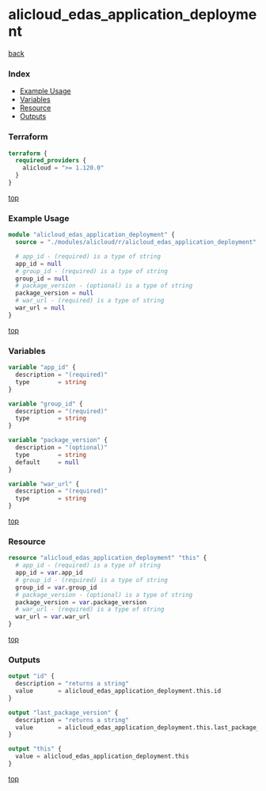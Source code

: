 # alicloud_edas_application_deployment

[back](../alicloud.md)

### Index

- [Example Usage](#example-usage)
- [Variables](#variables)
- [Resource](#resource)
- [Outputs](#outputs)

### Terraform

```terraform
terraform {
  required_providers {
    alicloud = ">= 1.120.0"
  }
}
```

[top](#index)

### Example Usage

```terraform
module "alicloud_edas_application_deployment" {
  source = "./modules/alicloud/r/alicloud_edas_application_deployment"

  # app_id - (required) is a type of string
  app_id = null
  # group_id - (required) is a type of string
  group_id = null
  # package_version - (optional) is a type of string
  package_version = null
  # war_url - (required) is a type of string
  war_url = null
}
```

[top](#index)

### Variables

```terraform
variable "app_id" {
  description = "(required)"
  type        = string
}

variable "group_id" {
  description = "(required)"
  type        = string
}

variable "package_version" {
  description = "(optional)"
  type        = string
  default     = null
}

variable "war_url" {
  description = "(required)"
  type        = string
}
```

[top](#index)

### Resource

```terraform
resource "alicloud_edas_application_deployment" "this" {
  # app_id - (required) is a type of string
  app_id = var.app_id
  # group_id - (required) is a type of string
  group_id = var.group_id
  # package_version - (optional) is a type of string
  package_version = var.package_version
  # war_url - (required) is a type of string
  war_url = var.war_url
}
```

[top](#index)

### Outputs

```terraform
output "id" {
  description = "returns a string"
  value       = alicloud_edas_application_deployment.this.id
}

output "last_package_version" {
  description = "returns a string"
  value       = alicloud_edas_application_deployment.this.last_package_version
}

output "this" {
  value = alicloud_edas_application_deployment.this
}
```

[top](#index)